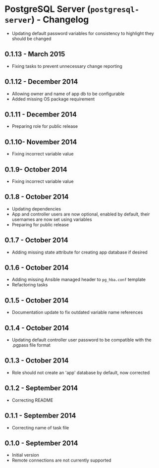 # PostgreSQL Server (`postgresql-server`) - Changelog

* Updating default password variables for consistency to highlight they should be changed
## 0.1.13 - March 2015

* Fixing tasks to prevent unnecessary change reporting

## 0.1.12 - December 2014

* Allowing owner and name of app db to be configurable
* Added missing OS package requirement

## 0.1.11 - December 2014

* Preparing role for public release

## 0.1.10- November 2014

* Fixing incorrect variable value

## 0.1.9- October 2014

* Fixing incorrect variable value

## 0.1.8 - October 2014

* Updating dependencies
* App and controller users are now optional, enabled by default, their usernames are now set using variables
* Preparing for public release

## 0.1.7 - October 2014

* Adding missing state attribute for creating app database if desired

## 0.1.6 - October 2014

* Adding missing Ansible managed header to `pg_hba.conf` template
* Refactoring tasks

## 0.1.5 - October 2014

* Documentation update to fix outdated variable name references

## 0.1.4 - October 2014

* Updating default controller user password to be compatible with the .pgpass file format

## 0.1.3 - October 2014

* Role should not create an 'app' database by default, now corrected

## 0.1.2 - September 2014

* Correcting README

## 0.1.1 - September 2014

* Correcting name of task file

## 0.1.0 - September 2014

* Initial version
* Remote connections are not currently supported
